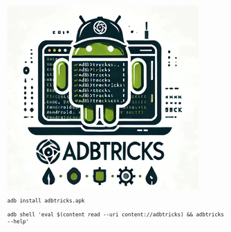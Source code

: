 ![](hello-dalle.png)

```
adb install adbtricks.apk

adb shell 'eval $(content read --uri content://adbtricks) && adbtricks --help'
```

